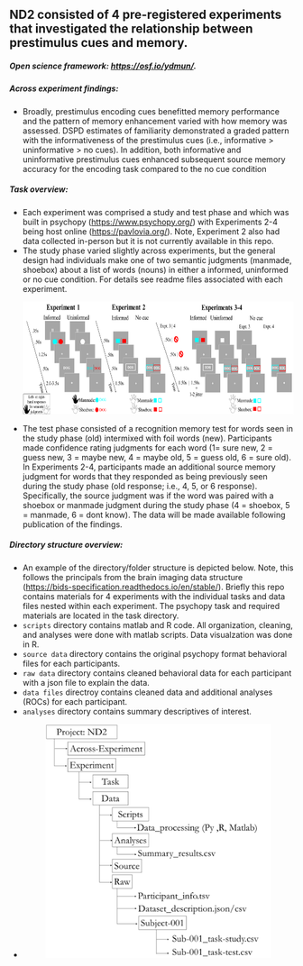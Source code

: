 ## ND2 consisted of 4 pre-registered experiments that investigated the relationship between prestimulus cues and memory.
##### Open science framework: https://osf.io/ydmun/.

##### Across experiment findings:
* Broadly, prestimulus encoding cues benefitted memory performance and the pattern of memory enhancement varied with how memory was assessed. DSPD estimates of familiarity demonstrated a graded pattern with the informativeness of the prestimulus cues (i.e., informative > uninformative > no cues). In addition, both informative and uninformative prestimulus cues enhanced subsequent source memory accuracy for the encoding task compared to the no cue condition

##### Task overview:
* Each experiment was comprised a study and test phase and which was built in psychopy (https://www.psychopy.org/) with Experiments 2-4 being host online (https://pavlovia.org/). Note, Experiment 2 also had data collected in-person but it is not currently available in this repo.
* The study phase varied slightly across experiments, but the general design had individuals make one of two semantic judgments (manmade, shoebox) about a list of words (nouns) in either a informed, uninformed or no cue condition. For details see readme files associated with each experiment.<p align = "center"> <img src="https://github.com/nickwyeh/ND2/blob/main/figures/nd2.png" height = "200" width="600"> </p> 
* The test phase consisted of a recognition memory test for words seen in the study phase (old) intermixed with foil words (new). Participants made confidence rating judgments for each word (1= sure new, 2 = guess new, 3 = maybe new, 4 = maybe old, 5 = guess old, 6 = sure old). In Experiments 2-4, participants made an additional source memory judgment for words that they responded as being previously seen during the study phase (old response; i.e., 4, 5, or 6 response). Specifically, the source judgment was if the word was paired with a shoebox or manmade judgment during the study phase (4 = shoebox, 5 = manmade, 6 = dont know). The data will be made available following publication of the findings.


 ##### Directory structure overview:
* An example of the directory/folder structure is depicted below. Note, this follows the principals from the brain imaging data structure (https://bids-specification.readthedocs.io/en/stable/). Briefly this repo contains materials for 4 experiments with the individual tasks and data files nested within each experiment. The psychopy task and required materials are located in the task directory. 
* `scripts` directory contains matlab and R code. All organization, cleaning, and analyses were done with matlab scripts. Data visualzation was done in R. 
* `source data` directory contains the original psychopy format behavioral files for each participants. 
* `raw data` directory contains cleaned behavioral data for each participant with a json file to explain the data. 
* `data files` directroy contains cleaned data and additional analyses (ROCs) for each participant.
* `analyses` directory contains summary descriptives of interest.  
* <p align="center"> <img src="https://github.com/nickwyeh/ND2/blob/main/figures/data_structure.png" width="400">  </p>
 
 
